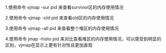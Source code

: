 
1.使用命令 vjmap -sur pid 来查看survivor区的内存使用情况

2.使用命令 vjmap -old pid 来查看old区的内存使用情况

3.使用命令 vjmap -all pid 来查看整个堆区的内存使用情况

4.使用命令 jmap -histo pid 来对比查看堆区的内存使用情况，可以感受到明显的区别，vjmap在显示上更有针对性且更加直观
